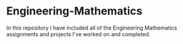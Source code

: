 # Engineering-Mathematics
In this repository I have included all of the Engineering Mathematics assignments and projects I've worked on and completed.

